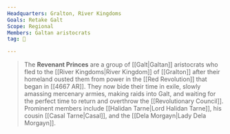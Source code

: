 ```yaml
---
Headquarters: Gralton, River Kingdoms
Goals: Retake Galt
Scope: Regional
Members: Galtan aristocrats
tag: 👥

---
```


> The **Revenant Princes** are a group of [[Galt|Galtan]] aristocrats who fled to the [[River Kingdoms|River Kingdom]] of [[Gralton]] after their homeland ousted them from power in the [[Red Revolution]] that began in [[4667 AR]]. They now bide their time in exile, slowly amassing mercenary armies, making raids into Galt, and waiting for the perfect time to return and overthrow the [[Revolutionary Council]]. Prominent members include [[Halidan Tarne|Lord Halidan Tarne]], his cousin [[Casal Tarne|Casal]], and the [[Dela Morgayn|Lady Dela Morgayn]].







